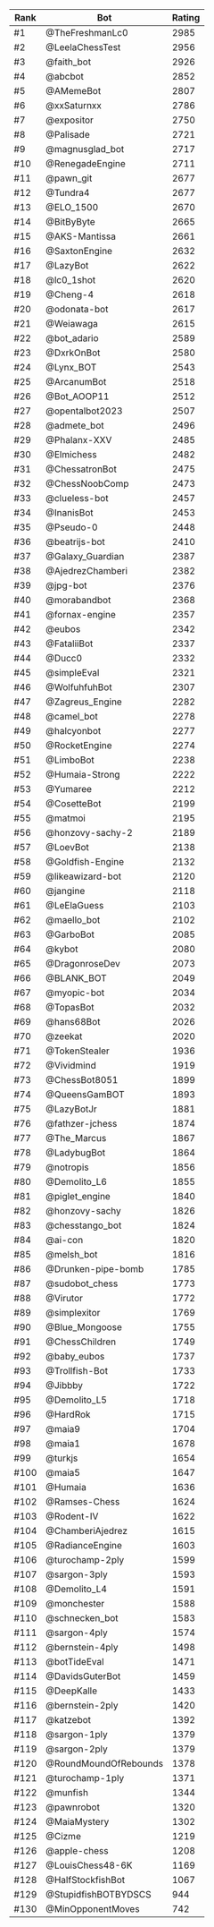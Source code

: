 Rank|Bot|Rating
---|---|---
#1|@TheFreshmanLc0|2985
#2|@LeelaChessTest|2956
#3|@faith_bot|2926
#4|@abcbot|2852
#5|@AMemeBot|2807
#6|@xxSaturnxx|2786
#7|@expositor|2750
#8|@Palisade|2721
#9|@magnusglad_bot|2717
#10|@RenegadeEngine|2711
#11|@pawn_git|2677
#12|@Tundra4|2677
#13|@ELO_1500|2670
#14|@BitByByte|2665
#15|@AKS-Mantissa|2661
#16|@SaxtonEngine|2632
#17|@LazyBot|2622
#18|@lc0_1shot|2620
#19|@Cheng-4|2618
#20|@odonata-bot|2617
#21|@Weiawaga|2615
#22|@bot_adario|2589
#23|@DxrkOnBot|2580
#24|@Lynx_BOT|2543
#25|@ArcanumBot|2518
#26|@Bot_AOOP11|2512
#27|@opentalbot2023|2507
#28|@admete_bot|2496
#29|@Phalanx-XXV|2485
#30|@Elmichess|2482
#31|@ChessatronBot|2475
#32|@ChessNoobComp|2473
#33|@clueless-bot|2457
#34|@InanisBot|2453
#35|@Pseudo-0|2448
#36|@beatrijs-bot|2410
#37|@Galaxy_Guardian|2387
#38|@AjedrezChamberi|2382
#39|@jpg-bot|2376
#40|@morabandbot|2368
#41|@fornax-engine|2357
#42|@eubos|2342
#43|@FataliiBot|2337
#44|@Ducc0|2332
#45|@simpleEval|2321
#46|@WolfuhfuhBot|2307
#47|@Zagreus_Engine|2282
#48|@camel_bot|2278
#49|@halcyonbot|2277
#50|@RocketEngine|2274
#51|@LimboBot|2238
#52|@Humaia-Strong|2222
#53|@Yumaree|2212
#54|@CosetteBot|2199
#55|@matmoi|2195
#56|@honzovy-sachy-2|2189
#57|@LoevBot|2138
#58|@Goldfish-Engine|2132
#59|@likeawizard-bot|2120
#60|@jangine|2118
#61|@LeElaGuess|2103
#62|@maello_bot|2102
#63|@GarboBot|2085
#64|@kybot|2080
#65|@DragonroseDev|2073
#66|@BLANK_BOT|2049
#67|@myopic-bot|2034
#68|@TopasBot|2032
#69|@hans68Bot|2026
#70|@zeekat|2020
#71|@TokenStealer|1936
#72|@Vividmind|1919
#73|@ChessBot8051|1899
#74|@QueensGamBOT|1893
#75|@LazyBotJr|1881
#76|@fathzer-jchess|1874
#77|@The_Marcus|1867
#78|@LadybugBot|1864
#79|@notropis|1856
#80|@Demolito_L6|1855
#81|@piglet_engine|1840
#82|@honzovy-sachy|1826
#83|@chesstango_bot|1824
#84|@ai-con|1820
#85|@melsh_bot|1816
#86|@Drunken-pipe-bomb|1785
#87|@sudobot_chess|1773
#88|@Virutor|1772
#89|@simplexitor|1769
#90|@Blue_Mongoose|1755
#91|@ChessChildren|1749
#92|@baby_eubos|1737
#93|@Trollfish-Bot|1733
#94|@Jibbby|1722
#95|@Demolito_L5|1718
#96|@HardRok|1715
#97|@maia9|1704
#98|@maia1|1678
#99|@turkjs|1654
#100|@maia5|1647
#101|@Humaia|1636
#102|@Ramses-Chess|1624
#103|@Rodent-IV|1622
#104|@ChamberiAjedrez|1615
#105|@RadianceEngine|1603
#106|@turochamp-2ply|1599
#107|@sargon-3ply|1593
#108|@Demolito_L4|1591
#109|@monchester|1588
#110|@schnecken_bot|1583
#111|@sargon-4ply|1574
#112|@bernstein-4ply|1498
#113|@botTideEval|1471
#114|@DavidsGuterBot|1459
#115|@DeepKalle|1433
#116|@bernstein-2ply|1420
#117|@katzebot|1392
#118|@sargon-1ply|1379
#119|@sargon-2ply|1379
#120|@RoundMoundOfRebounds|1378
#121|@turochamp-1ply|1371
#122|@munfish|1344
#123|@pawnrobot|1320
#124|@MaiaMystery|1302
#125|@Cizme|1219
#126|@apple-chess|1208
#127|@LouisChess48-6K|1169
#128|@HalfStockfishBot|1067
#129|@StupidfishBOTBYDSCS|944
#130|@MinOpponentMoves|742

